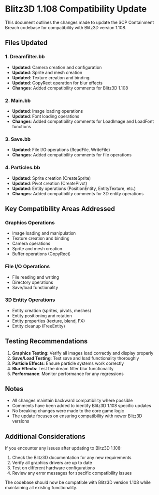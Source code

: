 # Blitz3D 1.108 Compatibility Update

This document outlines the changes made to update the SCP Containment Breach codebase for compatibility with Blitz3D version 1.108.

## Files Updated

### 1. Dreamfilter.bb
- **Updated**: Camera creation and configuration
- **Updated**: Sprite and mesh creation
- **Updated**: Texture creation and binding
- **Updated**: CopyRect operation for blur effects
- **Changes**: Added compatibility comments for Blitz3D 1.108

### 2. Main.bb
- **Updated**: Image loading operations
- **Updated**: Font loading operations
- **Changes**: Added compatibility comments for LoadImage and LoadFont functions

### 3. Save.bb
- **Updated**: File I/O operations (ReadFile, WriteFile)
- **Changes**: Added compatibility comments for file operations

### 4. Particles.bb
- **Updated**: Sprite creation (CreateSprite)
- **Updated**: Pivot creation (CreatePivot)
- **Updated**: Entity operations (PositionEntity, EntityTexture, etc.)
- **Changes**: Added compatibility comments for 3D entity operations

## Key Compatibility Areas Addressed

### Graphics Operations
- Image loading and manipulation
- Texture creation and binding
- Camera operations
- Sprite and mesh creation
- Buffer operations (CopyRect)

### File I/O Operations
- File reading and writing
- Directory operations
- Save/load functionality

### 3D Entity Operations
- Entity creation (sprites, pivots, meshes)
- Entity positioning and rotation
- Entity properties (texture, blend, FX)
- Entity cleanup (FreeEntity)

## Testing Recommendations

1. **Graphics Testing**: Verify all images load correctly and display properly
2. **Save/Load Testing**: Test save and load functionality thoroughly
3. **Particle Effects**: Ensure particle systems work correctly
4. **Blur Effects**: Test the dream filter blur functionality
5. **Performance**: Monitor performance for any regressions

## Notes

- All changes maintain backward compatibility where possible
- Comments have been added to identify Blitz3D 1.108 specific updates
- No breaking changes were made to the core game logic
- The update focuses on ensuring compatibility with newer Blitz3D versions

## Additional Considerations

If you encounter any issues after updating to Blitz3D 1.108:

1. Check the Blitz3D documentation for any new requirements
2. Verify all graphics drivers are up to date
3. Test on different hardware configurations
4. Review any error messages for specific compatibility issues

The codebase should now be compatible with Blitz3D version 1.108 while maintaining all existing functionality.
